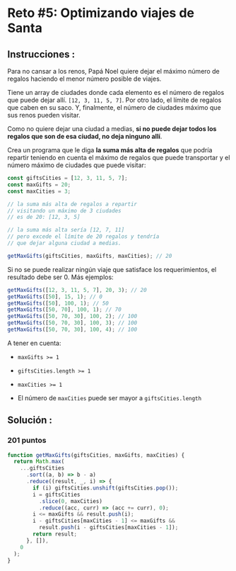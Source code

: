# Reto #5: Optimizando viajes de Santa

## Instrucciones :

Para no cansar a los renos, Papá Noel quiere dejar el máximo número de regalos haciendo el menor número posible de viajes.

Tiene un array de ciudades donde cada elemento es el número de regalos que puede dejar allí. `[12, 3, 11, 5, 7]`. Por otro lado, el límite de regalos que caben en su saco. Y, finalmente, el número de ciudades máximo que sus renos pueden visitar.

Como no quiere dejar una ciudad a medias, **si no puede dejar todos los regalos que son de esa ciudad, no deja ninguno allí**.

Crea un programa que le diga **la suma más alta de regalos** que podría repartir teniendo en cuenta el máximo de regalos que puede transportar y el número máximo de ciudades que puede visitar:

```js
const giftsCities = [12, 3, 11, 5, 7];
const maxGifts = 20;
const maxCities = 3;

// la suma más alta de regalos a repartir
// visitando un máximo de 3 ciudades
// es de 20: [12, 3, 5]

// la suma más alta sería [12, 7, 11]
// pero excede el límite de 20 regalos y tendría
// que dejar alguna ciudad a medias.

getMaxGifts(giftsCities, maxGifts, maxCities); // 20
```

Si no se puede realizar ningún viaje que satisface los requerimientos, el resultado debe ser 0. Más ejemplos:

```js
getMaxGifts([12, 3, 11, 5, 7], 20, 3); // 20
getMaxGifts([50], 15, 1); // 0
getMaxGifts([50], 100, 1); // 50
getMaxGifts([50, 70], 100, 1); // 70
getMaxGifts([50, 70, 30], 100, 2); // 100
getMaxGifts([50, 70, 30], 100, 3); // 100
getMaxGifts([50, 70, 30], 100, 4); // 100
```

A tener en cuenta:

- `maxGifts >= 1`

- `giftsCities.length >= 1`

- `maxCities >= 1`

- El número de `maxCities` puede ser mayor a `giftsCities.length`

## **Solución :**

### 201 puntos

```js
function getMaxGifts(giftsCities, maxGifts, maxCities) {
  return Math.max(
    ...giftsCities
      .sort((a, b) => b - a)
      .reduce((result, _, i) => {
        if (i) giftsCities.unshift(giftsCities.pop());
        i = giftsCities
          .slice(0, maxCities)
          .reduce((acc, curr) => (acc += curr), 0);
        i <= maxGifts && result.push(i);
        i - giftsCities[maxCities - 1] <= maxGifts &&
          result.push(i - giftsCities[maxCities - 1]);
        return result;
      }, []),
    0
  );
}
```
